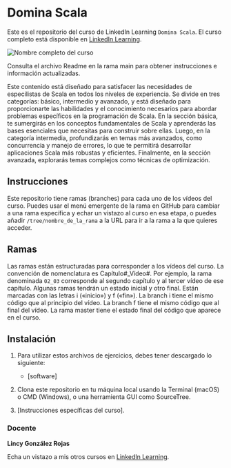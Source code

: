 # Domina Scala

Este es el repositorio del curso de LinkedIn Learning `Domina Scala`. El curso completo está disponible en [LinkedIn Learning][lil-course-url].

![Nombre completo del curso][lil-thumbnail-url] 

Consulta el archivo Readme en la rama main para obtener instrucciones e información actualizadas.

Este contenido está diseñado para satisfacer las necesidades de especilistas de Scala en todos los niveles de experiencia. Se divide en tres categorías: básico, intermedio y avanzado, y está diseñado para proporcionarte las habilidades y el conocimiento necesarios para abordar problemas específicos en la programación de Scala. En la sección básica, te sumergirás en los conceptos fundamentales de Scala y aprenderás las bases esenciales que necesitas para construir sobre ellas. Luego, en la categoría intermedia, profundizarás en temas más avanzados, como concurrencia y manejo de errores, lo que te permitirá desarrollar aplicaciones Scala más robustas y eficientes. Finalmente, en la sección avanzada, explorarás temas complejos como técnicas de optimización.

## Instrucciones

Este repositorio tiene ramas (branches) para cada uno de los vídeos del curso. Puedes usar el menú emergente de la rama en GitHub para cambiar a una rama específica y echar un vistazo al curso en esa etapa, o puedes añadir `/tree/nombre_de_la_rama` a la URL para ir a la rama a la que quieres acceder.

## Ramas

Las ramas están estructuradas para corresponder a los vídeos del curso. La convención de nomenclatura es Capítulo#_Vídeo#. Por ejemplo, la rama denominada `02_03` corresponde al segundo capítulo y al tercer vídeo de ese capítulo. Algunas ramas tendrán un estado inicial y otro final. Están marcadas con las letras i («inicio») y f («fin»). La branch i tiene el mismo código que al principio del vídeo. La branch f tiene el mismo código que al final del vídeo. La rama master tiene el estado final del código que aparece en el curso.

## Instalación

1. Para utilizar estos archivos de ejercicios, debes tener descargado lo siguiente:
   - [software]

2. Clona este repositorio en tu máquina local usando la Terminal (macOS) o CMD (Windows), o una herramienta GUI como SourceTree.
3. [Instrucciones específicas del curso].

### Docente

**Lincy González Rojas**

Echa un vistazo a mis otros cursos en [LinkedIn Learning](https://www.linkedin.com/learning/instructors/lincy-gonzalez-rojas).

[0]: # (Replace these placeholder URLs with actual course URLs)
[lil-course-url]: https://www.linkedin.com
[lil-thumbnail-url]: https:

[1]: # (End of ES-Instruction ###############################################################################################)
